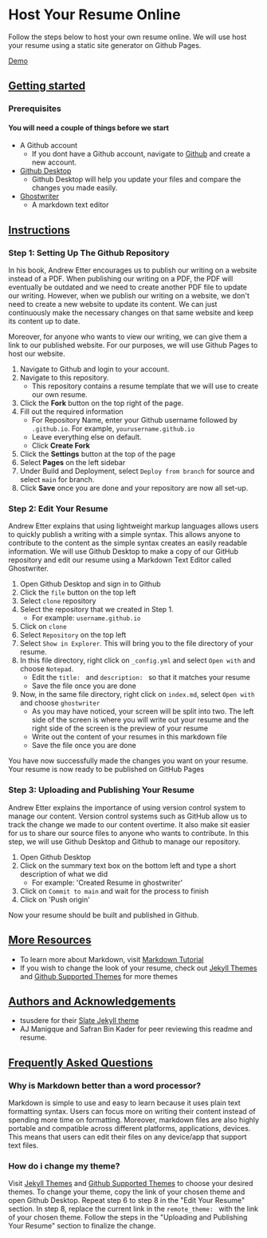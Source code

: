 # Host Your Resume Online

Follow the steps below to host your own resume online. We will use host your resume using a static site generator on Github Pages.

[Demo](Rizaldiw13.github.io)

## <u> Getting started </u>

### **Prerequisites**

#### You will need a couple of things before we start
- A Github account
	+ If you dont have a Github account, navigate to [Github](https://github.com/) and create a new account.
- [Github Desktop](https://desktop.github.com/)
	+ Github Desktop will help you update your files and compare the changes you made easily.
- [Ghostwriter](https://ghostwriter.kde.org/)
    + A markdown text editor

## <u> Instructions </u>
### Step 1: Setting Up The Github Repository

In his book, Andrew Etter encourages us to publish our writing on a website instead of a PDF. When publishing our writing on a PDF, the PDF will eventually be outdated and we need to create another PDF file to update our writing. However, when we publish our writing on a website, we don't need to create a new website to update its content. We can just continuously make the necessary changes on that same website and keep its content up to date.

Moreover, for anyone who wants to view our writing, we can give them a link to our published website. For our purposes, we will use Github Pages to host our website.
 
1. Navigate to Github and login to your account.
2. Navigate to this repository.
	+ This repository contains a resume template that we will use to create our own resume.
3. Click the **Fork** button on the top right of the page.
4. 	Fill out the required information 
	+ For Repository Name, enter your Github username followed by `.github.io`. For example, `yourusername.github.io`
	+ Leave everything else on default.
	+ Click **Create Fork**
5. Click the **Settings** button at the top of the page
6. Select **Pages** on the left sidebar
7. Under Build and Deployment, select `Deploy from branch` for source and select `main` for branch.
8. Click **Save** once you are done and your repository are now all set-up.

### Step 2: Edit Your Resume

Andrew Etter explains that using lightweight markup languages allows users to quickly publish a writing with a simple syntax. This allows anyone to contribute to the content as the simple syntax creates an easily readable information. We will use Github Desktop to make a copy of our GitHub repository and edit our resume using a Markdown Text Editor called Ghostwriter.

1. Open Github Desktop and sign in to Github
2. Click the `file` button on the top left
3. Select `clone` repository
4. Select the repository that we created in Step 1.
	+ For example: `username.github.io`
5. Click on `clone`
6. Select `Repository` on the top left
7. Select `Show in Explorer`. This will bring you to the file directory of your resume. 
8. In this file directory, right click on `_config.yml` and select `Open with` and choose `Notepad`.
	+ Edit the `title: ` and `description: ` so that it matches your resume
	+ Save the file once you are done
9. Now, in the same file directory, right click on `index.md`, select `Open with` and choose `ghostwriter`
	+ As you may have noticed, your screen will be split into two. The left side of the screen is where you will write out your resume and the right side of the screen is the preview of your resume
	+ Write out the content of your resumes in this markdown file
	+ Save the file once you are done

You have now successfully made the changes you want on your resume. Your resume is now ready to be published on GitHub Pages

### Step 3: Uploading and Publishing Your Resume

Andrew Etter explains the importance of using version control system to manage our content. Version control systems such as GitHub allow us to track the change we made to our content overtime. It also make sit easier for us to share our source files to anyone who wants to contribute. In this step, we will use Github Desktop and Github to manage our repository.

1. Open Github Desktop
2. Click on the summary text box on the bottom left and type a short description of what we did
	+ For example: 'Created Resume in ghostwriter'
3. Click on `Commit to main` and wait for the process to finish
4. Click on 'Push origin'

Now your resume should be built and published in Github.

## <u> More Resources </u>
+ To learn more about Markdown, visit [Markdown Tutorial](https://www.markdowntutorial.com/)
+ If you wish to change the look of your resume, check out [Jekyll Themes](http://jekyllthemes.org/themes/slate/) and [Github Supported Themes](https://pages.github.com/themes/) for more themes

## <u> Authors and Acknowledgements </u>
+ tsusdere for their [Slate Jekyll theme](https://github.com/pages-themes/slate) 
+ AJ Manigque and Safran Bin Kader for peer reviewing this readme and resume.

## <u> Frequently Asked Questions </u>

### Why is Markdown better than a word processor?

Markdown is simple to use and easy to learn because it uses plain text formatting syntax. Users can focus more on writing their content instead of spending more time on formatting. Moreover, markdown files are also highly portable and compatible across different platforms, applications, devices. This means that users can edit their files on any device/app that support text files.

### How do i change my theme?

Visit [Jekyll Themes](http://jekyllthemes.org/themes/slate/) and [Github Supported Themes](https://pages.github.com/themes/) to choose your desired themes. To change your theme, copy the link of your chosen theme and open Github Desktop. Repeat step 6 to step 8 in the "Edit Your Resume" section. In step 8, replace the current link in the `remote_theme: ` with the link of your chosen theme. Follow the steps in the "Uploading and Publishing Your Resume" section to finalize the change.